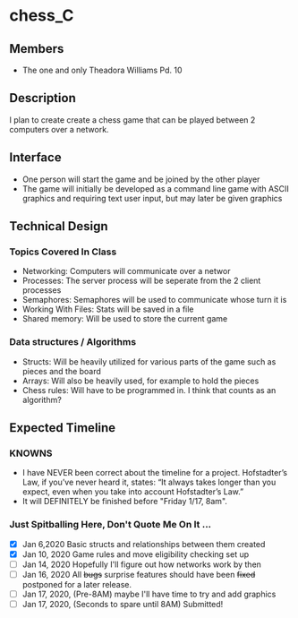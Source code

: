 # chess_C
## Members
- The one and only Theadora Williams Pd. 10
## Description
  I plan to create create a chess game that can be played between 2 computers over a network.
## Interface
- One person will start the game and be joined by the other player
- The game will initially be developed as a command line game with ASCII graphics and requiring text user input, but may later be given graphics
## Technical Design
### Topics Covered In Class
  - Networking: Computers will communicate over a networ
  - Processes: The server process will be seperate from the 2 client processes
  - Semaphores: Semaphores will be used to communicate whose turn it is
  - Working With Files: Stats will be saved in a file
  - Shared memory: Will be used to store the current game 
### Data structures / Algorithms
  - Structs: Will be heavily utilized for various parts of the game such as pieces and the board
  - Arrays: Will also be heavily used, for example to hold the pieces
  - Chess rules: Will have to be programmed in. I think that counts as an algorithm?
## Expected Timeline
### KNOWNS
  - I have NEVER been correct about the timeline for a project. Hofstadter’s Law, if you’ve never heard it, states: “It always takes longer than you expect, even when you take into account Hofstadter’s Law.”
  - It will DEFINITELY be finished before "Friday 1/17, 8am".
### Just Spitballing Here, Don't Quote Me On It ...
- [x] Jan  6,2020 Basic structs and relationships between them created
- [x] Jan 10, 2020 Game rules and move eligibility checking set up
- [ ] Jan 14, 2020 Hopefully I'll figure out how networks work by then
- [ ] Jan 16, 2020 All ~~bugs~~ surprise features should have been ~~fixed~~ postponed for a later release.
- [ ] Jan 17, 2020, (Pre-8AM) maybe I'll have time to try and add graphics
- [ ] Jan 17, 2020, (Seconds to spare until 8AM) Submitted!
